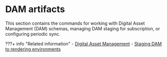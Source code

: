 # DAM artifacts

This section contains the commands for working with Digital Asset Management (DAM) schemas, managing DAM staging for subscription, or configuring periodic sync.

???+ info "Related information" 
    -   [Digital Asset Management](../../../../../get_started/product_overview/asset_management.md)
    -   [Staging DAM to rendering environments](../../../../../manage_content/digital_assets/configuration/staging_dam/dam_subscription_staging.md)



